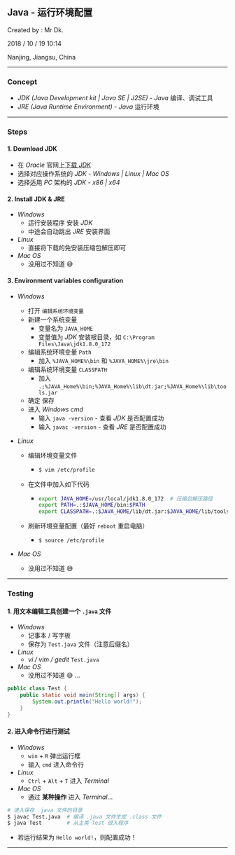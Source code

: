 ## Java - 运行环境配置

Created by : Mr Dk.

2018 / 10 / 19 10:14

Nanjing, Jiangsu, China

---

### Concept

* _JDK (Java Development kit | Java SE | J2SE)_ - _Java_ 编译、调试工具 
* _JRE (Java Runtime Environment)_ - _Java_ 运行环境

---

### Steps

#### 1. Download JDK

* 在 _Oracle_ 官网上[下载 _JDK_](https://www.oracle.com/technetwork/java/javase/downloads/jdk8-downloads-2133151.html)
* 选择对应操作系统的 _JDK_ - _Windows | Linux | Mac OS_
* 选择适用 _PC_ 架构的 _JDK_ - _x86 | x64_

#### 2. Install JDK & JRE

* _Windows_
  * 运行安装程序 安装 _JDK_
  * 中途会自动跳出 _JRE_ 安装界面
* _Linux_
  * 直接将下载的免安装压缩包解压即可
* _Mac OS_
  * 没用过不知道 :sweat_smile:

#### 3. Environment variables configuration

* _Windows_

  * 打开 `编辑系统环境变量`
  * 新建一个系统变量
    * 变量名为 `JAVA_HOME`
    * 变量值为 _JDK_ 安装根目录，如 `C:\Program Files\Java\jdk1.8.0_172`
  * 编辑系统环境变量 `Path`
    * 加入 `%JAVA_HOME%\bin` 和 `%JAVA_HOME%\jre\bin`
  * 编辑系统环境变量 `CLASSPATH`
    * 加入 `.;%JAVA_Home%\bin;%JAVA_Home%\lib\dt.jar;%JAVA_Home%\lib\tools.jar`
  * 确定 保存
  * 进入 _Windows cmd_
    * 输入 `java -version` - 查看 _JDK_ 是否配置成功
    * 输入 `javac -version` - 查看 _JRE_ 是否配置成功

* _Linux_

  * 编辑环境变量文件

    * ```bash
      $ vim /etc/profile
      ```

  * 在文件中加入如下代码

    * ```bash
      export JAVA_HOME=/usr/local/jdk1.8.0_172  # 压缩包解压路径
      export PATH=.:$JAVA_HOME/bin:$PATH
      export CLASSPATH=.:$JAVA_HOME/lib/dt.jar:$JAVA_HOME/lib/tools.jar
      ```

  * 刷新环境变量配置（最好 `reboot` 重启电脑）

    * ```bash
      $ source /etc/profile
      ```

* _Mac OS_

  * 没用过不知道 :sweat_smile:

---

### Testing

#### 1. 用文本编辑工具创建一个 `.java` 文件

* _Windows_
  * 记事本 / 写字板
  * 保存为 `Test.java` 文件（注意后缀名）
* _Linux_
  * _vi / vim / gedit_ `Test.java`
* _Mac OS_
  * 没用过不知道 😅 ...

```java
public class Test {
    public static void main(String[] args) {
        System.out.println("Hello world!");
    }
}
```

#### 2. 进入命令行进行测试

* _Windows_
  * `win` + `R` 弹出运行框
  * 输入 `cmd` 进入命令行
* _Linux_
  * `Ctrl` + `Alt` + `T` 进入 _Terminal_
* _Mac OS_
  * 通过 __某种操作__ 进入 _Terminal_...

```bash
# 进入保存 .java 文件的目录
$ javac Test.java  # 编译 .java 文件生成 .class 文件
$ java Test        # 从主类 Test 进入程序
```

* 若运行结果为 `Hello world!`，则配置成功！

---

